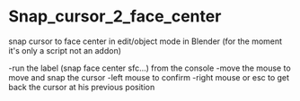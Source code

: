 # Snap_cursor_2_face_center
snap cursor to face center in edit/object mode in Blender (for the moment it's only a script not an addon)

-run the label (snap face center sfc...) from the console
-move the mouse to move and snap the cursor
-left mouse to confirm
-right mouse or esc to get back the cursor at his previous position
